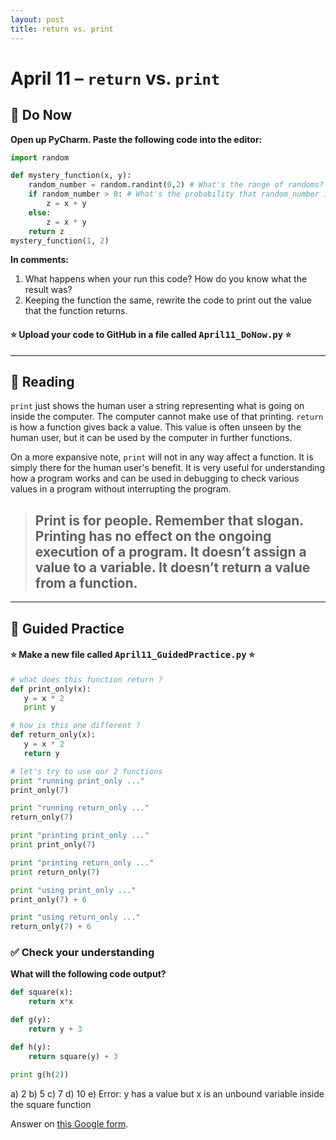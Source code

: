 ```yaml
---
layout: post
title: return vs. print
---
```


# April 11 – <code>return</code> vs. <code>print</code>

## 🎯 Do Now
**Open up PyCharm. Paste the following code into the editor:**

```python
import random

def mystery_function(x, y):
    random_number = random.randint(0,2) # What's the range of randoms?
    if random_number > 0: # What's the probability that random_number is greater than 0?
        z = x + y
    else:
        z = x * y
    return z
mystery_function(1, 2)
```

**In comments:**

1. What happens when your run this code? How do you know what the result was?
2. Keeping the function the same, rewrite the code to print out the value that the function returns.

#### ⭐️ Upload your code to GitHub in a file called <kbd>April11_DoNow.py</kbd> ⭐️



---

## 📖 Reading
<code>print</code> just shows the human user a string representing what is going on inside the computer. The computer cannot make use of that printing. <code>return</code> is how a function gives back a value. This value is often unseen by the human user, but it can be used by the computer in further functions.

On a more expansive note, <code>print</code> will not in any way affect a function. It is simply there for the human user's benefit. It is very useful for understanding how a program works and can be used in debugging to check various values in a program without interrupting the program.

> ## Print is for people. Remember that slogan. Printing has no effect on the ongoing execution of a program. It doesn’t assign a value to a variable. It doesn’t return a value from a function.

---

## 🐍 Guided Practice

#### ⭐️ Make a new file called <kbd>April11_GuidedPractice.py</kbd> ⭐️

```python
# what does this function return ?
def print_only(x):
   y = x * 2
   print y

# how is this one different ?
def return_only(x):
   y = x * 2
   return y

# let's try to use our 2 functions
print "running print_only ..."
print_only(7)

print "running return_only ..."
return_only(7)

print "printing print_only ..."
print print_only(7)

print "printing return_only ..."
print return_only(7)

print "using print_only ..."
print_only(7) + 6

print "using return_only ..."
return_only(7) + 6
```

### ✅ Check your understanding

**What will the following code output?**

```python
def square(x):
    return x*x

def g(y):
    return y + 3

def h(y):
    return square(y) + 3

print g(h(2))
```

a) 2
b) 5
c) 7
d) 10
e) Error: y has a value but x is an unbound variable inside the square function

Answer on [this Google form](https://docs.google.com/a/ms223.org/forms/d/1QsTK_Tlw1hIwoJenxGX5beEThv90lWFecT1_fJm_1s8/viewform#start=embed).

<!-- ## Independent Work
War!

War (Card Game)

1) Create a program that lets a user play the card game ['War'](http://www.pagat.com/war/war.html).

Your game should:

* Start with a given shuffled deck variable (shuffle function comes from python's random library, more details below)
* Ask for player1 and player2's names.
* Have a function `player_turn`, with the contract shown below:

```python
#player_turn: takes in a player name, player_name, and draws/removes a card from the deck, prints "user drew card x", and returns the value
#input: player_name, string
#output: string
```
* Have a function `compare_scores` that takes in the two strings representing the cards drawn and compares the card values. Make sure to write the contract for `compare_scores`!
* For simplicty Jacks will be represented as 11, Queens will be represented as 12, Kings will be represented as 13, and Aces will be represented as 14
* For simplicty the suit does not matter
* Include a while loop that keeps the game running until there are no cards in the deck.
* Keep track of the score.
* Declare the name of the winner and final score at the end of the game.

### Deck Shuffling

While seemingly simple-- shuffling a deck is a somewhat comoplicatd problem. Luckily, Python's random library has a built in shuffle algorithm. Feel free to read the documentation, but we have provided a simple wrapper function that will return to you a shuffled deck of cards.

```python

import random

# shuffled_deck: will returna shuffled deck to the user
#input:
#output: a list representing a shuffled deck
def shuffled_deck():
	basic_deck = range(2, 15) * 4
	random.shuffle(basic_deck)
	return basic_deck
```

###Bonus!
Instead of closing the program when the deck is empty, create a way for the user to play again. -->
